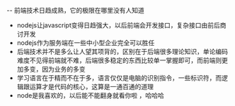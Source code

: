  -- 前端技术日趋成熟，它的极限在哪里没有人知道
 - nodejs让javascript变得日趋强大，以后前端会开发接口，复杂接口由前后商讨开发
 - nodejs作为服务端在一些中小型企业完全可以胜任
 - 后端技术并不是多么让人望其项背的，区别在于后端很多理论知识，单论编码难度不见得前端就不难，后端很多稳定的东西比较单一掌握即可，而前端则更加多变，因为业务的多变
 - 学习语言在于精而不在于多，语言仅仅是电脑的识别指令，一些标识符，而逻辑跟运算才是代码的核心，这算是一通百通的道理
 - node是我喜欢的，以后能不能翻身就看你啦 ，哈哈哈
